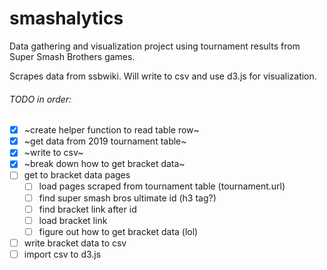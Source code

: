 # smashalytics

Data gathering and visualization project using tournament results from Super Smash Brothers games.

Scrapes data from ssbwiki. Will write to csv and use d3.js for visualization.

###### TODO in order:

   - [x] ~create helper function to read table row~
   - [x] ~get data from 2019 tournament table~
   - [x] ~write to csv~
   - [x] ~break down how to get bracket data~
   - [ ] get to bracket data pages
     - [ ] load pages scraped from tournament table (tournament.url)
     - [ ] find super smash bros ultimate id (h3 tag?)
     - [ ] find bracket link after id
     - [ ] load bracket link
     - [ ] figure out how to get bracket data (lol)
   - [ ] write bracket data to csv
   - [ ] import csv to d3.js
